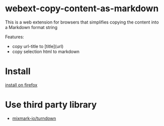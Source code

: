# webext-copy-content-as-markdown

This is a web extension for browsers that simplifies copying the content into a Markdown format string

Features:

- copy url-title to \[title\]\(url\)
- copy selection html to markdown

# Install

[install on firefox](https://addons.mozilla.org/en-US/firefox/addon/copy-content-as-markdown/)

# Use third party library

- [mixmark-io/turndown](https://github.com/mixmark-io/turndown)
